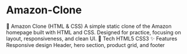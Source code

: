 # Amazon-Clone
🛒 Amazon Clone (HTML &amp; CSS) A simple static clone of the Amazon homepage built with HTML and CSS. Designed for practice, focusing on layout, responsiveness, and clean UI.  🔧 Tech HTML5  CSS3  ✨ Features Responsive design  Header, hero section, product grid, and footer
